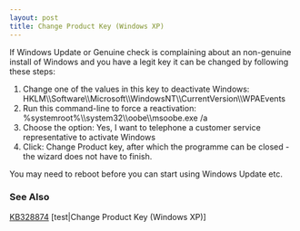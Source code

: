 ```yaml
---
layout: post 
title: Change Product Key (Windows XP)
---
```


If Windows Update or Genuine check is complaining about an non-genuine
install of Windows and you have a legit key it can be changed by
following these steps:

1.  Change one of the values in this key to deactivate Windows:
    HKLM\\\\Software\\\\Microsoft\\\\WindowsNT\\\\CurrentVersion\\\\WPAEvents
2.  Run this command-line to force a reactivation:
    %systemroot%\\\\system32\\\\oobe\\\\msoobe.exe /a
3.  Choose the option: Yes, I want to telephone a customer service
    representative to activate Windows
4.  Click: Change Product key, after which the programme can be closed -
    the wizard does not have to finish.

You may need to reboot before you can start using Windows Update etc.

### See Also

[KB328874](http://support.microsoft.com/kb/328874) \[test\|Change
Product Key (Windows XP)\]
